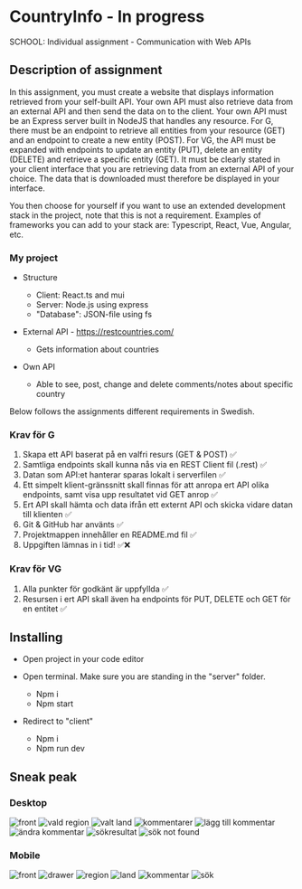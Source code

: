# CountryInfo - In progress
SCHOOL: Individual assignment - Communication with Web APIs

## Description of assignment
In this assignment, you must create a website that displays information retrieved from your self-built API. Your own API must also retrieve data from an external API and then send the data on to the client. Your own API must be an Express server built in NodeJS that handles any resource. For G, there must be an endpoint to retrieve all entities from your resource (GET) and an endpoint to create a new entity (POST). For VG, the API must be expanded with endpoints to update an entity (PUT), delete an entity (DELETE) and retrieve a specific entity (GET). It must be clearly stated in your client interface that you are retrieving data from an external API of your choice. The data that is downloaded must therefore be displayed in your interface. 

You then choose for yourself if you want to use an extended development stack in the project, note that this is not a requirement. Examples of frameworks you can add to your stack are: Typescript, React, Vue, Angular, etc.

### My project

* Structure
     - Client: React.ts and mui
     - Server: Node.js using express
     - "Database": JSON-file using fs

* External API - https://restcountries.com/
     - Gets information about countries

* Own API
     - Able to see, post, change and delete comments/notes about specific country 

Below follows the assignments different requirements in Swedish.

### Krav för G

1. Skapa ett API baserat på en valfri resurs (GET & POST) ✅
2. Samtliga endpoints skall kunna nås via en REST Client fil (.rest) ✅
3. Datan som API:et hanterar sparas lokalt i serverfilen ✅
4. Ett simpelt klient-gränssnitt skall finnas för att anropa ert API olika endpoints, samt visa upp resultatet vid GET anrop ✅
5. Ert API skall hämta och data ifrån ett externt API och skicka vidare datan till klienten ✅
6. Git & GitHub har använts ✅
7. Projektmappen innehåller en README.md fil ✅
8. Uppgiften lämnas in i tid! ✅❌

### Krav för VG
1. Alla punkter för godkänt är uppfyllda ✅
2. Resursen i ert API skall även ha endpoints för PUT, DELETE och GET för en entitet ✅




## Installing

* Open project in your code editor

* Open terminal. Make sure you are standing in the "server" folder.
    -	Npm i
    -	Npm start

* Redirect to "client"
    -	Npm i
    -	Npm run dev


## Sneak peak

### Desktop
![front](https://user-images.githubusercontent.com/90898648/186166042-f3e3b168-d82d-4676-bdcd-835081fbcac1.JPG)
![vald region](https://user-images.githubusercontent.com/90898648/186166103-733282d5-e2f3-4290-8cfe-28628659ffea.JPG)
![valt land](https://user-images.githubusercontent.com/90898648/186166156-a4073431-47d5-4750-b6aa-5c2686561698.JPG)
![kommentarer](https://user-images.githubusercontent.com/90898648/186166196-7faf05f6-5a9d-488b-8cff-4f0972b31227.JPG)
![lägg till kommentar](https://user-images.githubusercontent.com/90898648/186166345-1f0b92ec-6a3f-4244-9591-155925b7f562.JPG)
![ändra kommentar](https://user-images.githubusercontent.com/90898648/186166357-607c6011-f79e-458e-bad0-9dd7da0f07c5.JPG)
![sökresultat](https://user-images.githubusercontent.com/90898648/186166263-280e810c-6ebe-4373-8633-7e9741504a12.JPG)
![sök not found](https://user-images.githubusercontent.com/90898648/186166288-415a0642-b003-47e0-b2eb-d0fe24fa9c7c.JPG)


### Mobile
![front](https://user-images.githubusercontent.com/90898648/186166549-3bc92d43-3dc6-4cbc-8a96-61b4c2394c8c.JPG)
![drawer](https://user-images.githubusercontent.com/90898648/186166590-5d966b26-724e-464f-8744-b73926fea16d.JPG)
![region](https://user-images.githubusercontent.com/90898648/186166703-bbb70836-7692-4107-b543-e6001337ebf3.JPG)
![land](https://user-images.githubusercontent.com/90898648/186166750-3f61f9f7-9682-4df1-8744-518fa61a726f.JPG)
![kommentar](https://user-images.githubusercontent.com/90898648/186166780-086f7af6-85c8-4f0b-b051-d006f60334d9.JPG)
![sök](https://user-images.githubusercontent.com/90898648/186166795-8240a2d3-4c06-4b38-b4e0-6ca954cc2862.JPG)





